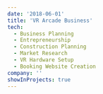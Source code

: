 ```yaml
---
date: '2018-06-01'
title: 'VR Arcade Business'
tech:
  - Business Planning
  - Entrepreneurship
  - Construction Planning
  - Market Research
  - VR Hardware Setup
  - Booking Website Creation
company: ''
showInProjects: true
---
```


